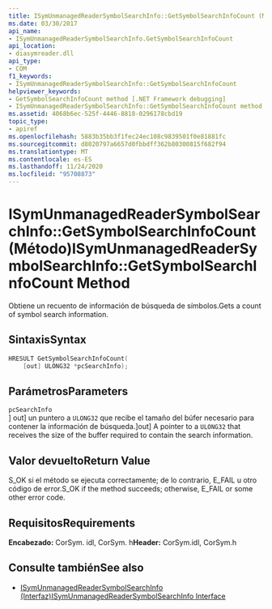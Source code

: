 ```yaml
---
title: ISymUnmanagedReaderSymbolSearchInfo::GetSymbolSearchInfoCount (Método)
ms.date: 03/30/2017
api_name:
- ISymUnmanagedReaderSymbolSearchInfo.GetSymbolSearchInfoCount
api_location:
- diasymreader.dll
api_type:
- COM
f1_keywords:
- ISymUnmanagedReaderSymbolSearchInfo::GetSymbolSearchInfoCount
helpviewer_keywords:
- GetSymbolSearchInfoCount method [.NET Framework debugging]
- ISymUnmanagedReaderSymbolSearchInfo::GetSymbolSearchInfoCount method [.NET Framework debugging]
ms.assetid: 4068b6ec-525f-4446-8818-0296178cbd19
topic_type:
- apiref
ms.openlocfilehash: 5883b35bb3f1fec24ec108c9839501f0e81881fc
ms.sourcegitcommit: d8020797a6657d0fbbdff362b80300815f682f94
ms.translationtype: MT
ms.contentlocale: es-ES
ms.lasthandoff: 11/24/2020
ms.locfileid: "95708873"
---
```

# <a name="isymunmanagedreadersymbolsearchinfogetsymbolsearchinfocount-method"></a><span data-ttu-id="c5950-102">ISymUnmanagedReaderSymbolSearchInfo::GetSymbolSearchInfoCount (Método)</span><span class="sxs-lookup"><span data-stu-id="c5950-102">ISymUnmanagedReaderSymbolSearchInfo::GetSymbolSearchInfoCount Method</span></span>

<span data-ttu-id="c5950-103">Obtiene un recuento de información de búsqueda de símbolos.</span><span class="sxs-lookup"><span data-stu-id="c5950-103">Gets a count of symbol search information.</span></span>  
  
## <a name="syntax"></a><span data-ttu-id="c5950-104">Sintaxis</span><span class="sxs-lookup"><span data-stu-id="c5950-104">Syntax</span></span>  
  
```cpp  
HRESULT GetSymbolSearchInfoCount(  
    [out] ULONG32 *pcSearchInfo);  
```  
  
## <a name="parameters"></a><span data-ttu-id="c5950-105">Parámetros</span><span class="sxs-lookup"><span data-stu-id="c5950-105">Parameters</span></span>  

 `pcSearchInfo`  
 <span data-ttu-id="c5950-106">] out] un puntero a `ULONG32` que recibe el tamaño del búfer necesario para contener la información de búsqueda.</span><span class="sxs-lookup"><span data-stu-id="c5950-106">]out] A pointer to a `ULONG32` that receives the size of the buffer required to contain the search information.</span></span>  
  
## <a name="return-value"></a><span data-ttu-id="c5950-107">Valor devuelto</span><span class="sxs-lookup"><span data-stu-id="c5950-107">Return Value</span></span>  

 <span data-ttu-id="c5950-108">S_OK si el método se ejecuta correctamente; de lo contrario, E_FAIL u otro código de error.</span><span class="sxs-lookup"><span data-stu-id="c5950-108">S_OK if the method succeeds; otherwise, E_FAIL or some other error code.</span></span>  
  
## <a name="requirements"></a><span data-ttu-id="c5950-109">Requisitos</span><span class="sxs-lookup"><span data-stu-id="c5950-109">Requirements</span></span>  

 <span data-ttu-id="c5950-110">**Encabezado:** CorSym. idl, CorSym. h</span><span class="sxs-lookup"><span data-stu-id="c5950-110">**Header:** CorSym.idl, CorSym.h</span></span>  
  
## <a name="see-also"></a><span data-ttu-id="c5950-111">Consulte también</span><span class="sxs-lookup"><span data-stu-id="c5950-111">See also</span></span>

- [<span data-ttu-id="c5950-112">ISymUnmanagedReaderSymbolSearchInfo (Interfaz)</span><span class="sxs-lookup"><span data-stu-id="c5950-112">ISymUnmanagedReaderSymbolSearchInfo Interface</span></span>](isymunmanagedreadersymbolsearchinfo-interface.md)
